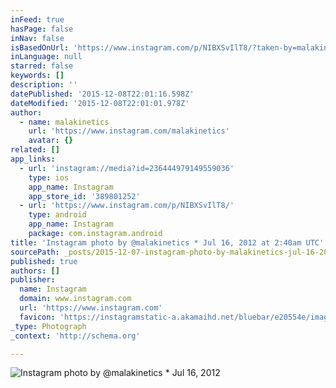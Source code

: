 ```yaml
---
inFeed: true
hasPage: false
inNav: false
isBasedOnUrl: 'https://www.instagram.com/p/NIBXSvIlT8/?taken-by=malakinetics'
inLanguage: null
starred: false
keywords: []
description: ''
datePublished: '2015-12-08T22:01:16.598Z'
dateModified: '2015-12-08T22:01:01.978Z'
author:
  - name: malakinetics
    url: 'https://www.instagram.com/malakinetics'
    avatar: {}
related: []
app_links:
  - url: 'instagram://media?id=236444979149559036'
    type: ios
    app_name: Instagram
    app_store_id: '389801252'
  - url: 'https://www.instagram.com/p/NIBXSvIlT8/'
    type: android
    app_name: Instagram
    package: com.instagram.android
title: 'Instagram photo by @malakinetics * Jul 16, 2012 at 2:40am UTC'
sourcePath: _posts/2015-12-07-instagram-photo-by-malakinetics-jul-16-2012-at-240am-ut.md
published: true
authors: []
publisher:
  name: Instagram
  domain: www.instagram.com
  url: 'https://www.instagram.com'
  favicon: 'https://instagramstatic-a.akamaihd.net/bluebar/e20554e/images/ico/favicon.ico'
_type: Photograph
_context: 'http://schema.org'

---
```

![Instagram photo by @malakinetics * Jul 16, 2012 ](https://scontent.cdninstagram.com/hphotos-xaf1/t51.2885-15/e15/11078820_647531652044549_2004439000_n.jpg)